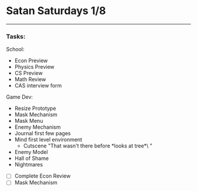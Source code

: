 # Satan Saturdays 1/8
---
### Tasks:
School:
- Econ Preview
- Physics Preview
- CS Preview
- Math Review
- CAS interview form

Game Dev:
- Resize Prototype
- Mask Mechanism
- Mask Menu
- Enemy Mechanism
- Journal first few pages
- Mind first level environment
	- Cutscene "That wasn't there before \*looks at tree*\ "
- Enemy Model
- Hall of Shame
- Nightmares

- [ ] Complete Econ Review
- [ ] Mask Mechanism